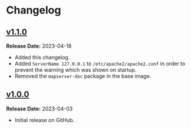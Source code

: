 <!-- 
SPDX-FileCopyrightText: German Aerospace Center (DLR) <cosmoscout@dlr.de>
SPDX-License-Identifier: CC-BY-4.0
 -->

# Changelog

## [v1.1.0](https://github.com/cosmoscout/docker-mapserver/tags)

**Release Date:** 2023-04-18

* Added this changelog.
* Added `ServerName 127.0.0.1` to `/etc/apache2/apache2.conf` in order to prevent the warning which was shown on startup.
* Removed the `mapserver-doc` package in the base image.

## [v1.0.0](https://github.com/cosmoscout/docker-mapserver/tags)

**Release Date:** 2023-04-03

* Initial release on GitHub.